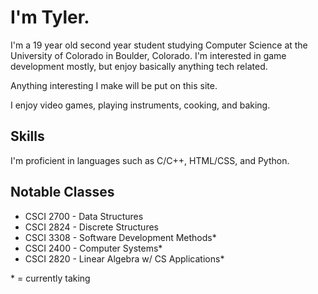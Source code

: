 # I'm Tyler.

I'm a 19 year old second year student studying Computer Science at the University of Colorado in Boulder, Colorado.
I'm interested in game development mostly, but enjoy basically anything tech related.

Anything interesting I make will be put on this site.

I enjoy video games, playing instruments, cooking, and baking.

## Skills
I'm proficient in languages such as C/C++, HTML/CSS, and Python.

## Notable Classes
- CSCI 2700 - Data Structures
- CSCI 2824 - Discrete Structures
- CSCI 3308 - Software Development Methods*
- CSCI 2400 - Computer Systems*
- CSCI 2820 - Linear Algebra w/ CS Applications*


\* = currently taking
